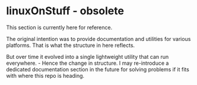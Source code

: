# linuxOnStuff - obsolete

This section is currently here for reference.

The original intention was to provide documentation and utilities for various platforms. That is what the structure in here reflects.

But over time it evolved into a single lightweight utility that can run everywhere. - Hence the change in structure. I may re-introduce a dedicated documentation section in the future for solving problems if it fits with where this repo is heading.

